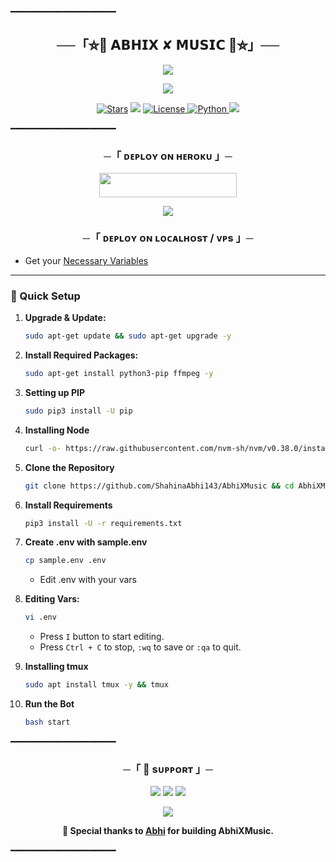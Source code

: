 ━━━━━━━━━━━━━━━━━━━━

<h2 align="center">
    ──「⛦🦋 𝗔𝗕𝗛𝗜𝗫 ✘ 𝗠𝗨𝗦𝗜𝗖 🦋⛦」──
</h2>

<p align="center">
  <img src="https://graph.org/file/5df0f31e3612c88517974-9b03d92ba43d946d40.jpg">
</p>

<p align="center">
<img src="https://readme-typing-svg.herokuapp.com?font=Fira+Code&size=25&duration=4000&pause=1000&color=FF1493&center=true&vCenter=true&width=450&lines=🎵+Welcome+to+AbhiX+Music+Bot!;🎧+Power-packed+Telegram+music+experience!;🔥+Stream+in+groups+with+style!">
</p>

<p align="center">
<a href="https://github.com/ShahinaAbhi143/stargazers"><img src="https://img.shields.io/github/stars/ShahinaAbhi143/AbhiXMusic?color=black&logo=github&logoColor=black&style=for-the-badge" alt="Stars" /></a>
<a href="https://github.com/ShahinaAbhi143/AbhiXMusic/network/members"> <img src="https://img.shields.io/github/forks/ShahinaAbhi143/AbhiXMusic?color=black&logo=github&logoColor=black&style=for-the-badge" /></a>
<a href="https://github.com/ShahinaAbhi143/AbhiXMusic/blob/master/LICENSE"> <img src="https://img.shields.io/badge/License-MIT-blueviolet?style=for-the-badge" alt="License" /> </a>
<a href="https://www.python.org/"> <img src="https://img.shields.io/badge/Written%20in-Python-orange?style=for-the-badge&logo=python" alt="Python" /> </a>
<a href="https://github.com/ShahinaAbhi143/AbhiXMusic/commits/main"> <img src="https://img.shields.io/github/last-commit/ShahinaAbhi143/AbhiXMusic?color=blue&logo=github&logoColor=green&style=for-the-badge" /></a>
</p>

━━━━━━━━━━━━━━━━━━━━

<h3 align="center">
    ─「 ᴅᴇᴩʟᴏʏ ᴏɴ ʜᴇʀᴏᴋᴜ 」─
</h3>

<p align="center"><a href="https://dashboard.heroku.com/new?template=https://github.com/ShahinaAbhi143/AbhiXMusic"> <img src="https://img.shields.io/badge/Deploy%20On%20Heroku-black?style=for-the-badge&logo=heroku" width="220" height="38.45"/></a></p>

<p align="center">
<img src="https://readme-typing-svg.herokuapp.com?color=FF0000&width=420&lines=♦+DEPLOY+ON+HEROKU+♦;📡+NO+HEROKU+BAN+ISSUE;❤️+POWERED+BY+ABHI🔥">
</p>

<h3 align="center">
    ─「 ᴅᴇᴩʟᴏʏ ᴏɴ ʟᴏᴄᴀʟʜᴏsᴛ / ᴠᴘs 」─
</h3>

* Get your [Necessary Variables](https://github.com/ShahinaAbhi143/AbhiXMusic/blob/master/sample.env)

---

### 🔧 Quick Setup

1. **Upgrade & Update:**

   ```bash
   sudo apt-get update && sudo apt-get upgrade -y
   ```

2. **Install Required Packages:**

   ```bash
   sudo apt-get install python3-pip ffmpeg -y
   ```

3. **Setting up PIP**

   ```bash
   sudo pip3 install -U pip
   ```

4. **Installing Node**

   ```bash
   curl -o- https://raw.githubusercontent.com/nvm-sh/nvm/v0.38.0/install.sh | bash && source ~/.bashrc && nvm install v18
   ```

5. **Clone the Repository**

   ```bash
   git clone https://github.com/ShahinaAbhi143/AbhiXMusic && cd AbhiXMusic
   ```

6. **Install Requirements**

   ```bash
   pip3 install -U -r requirements.txt
   ```

7. **Create .env  with sample.env**

   ```bash
   cp sample.env .env
   ```

   * Edit .env with your vars

8. **Editing Vars:**

   ```bash
   vi .env
   ```

   * Press `I` button to start editing.
   * Press `Ctrl + C` to stop, `:wq` to save or `:qa` to quit.

9. **Installing tmux**

   ```bash
   sudo apt install tmux -y && tmux
   ```

10. **Run the Bot**

    ```bash
    bash start
    ```

━━━━━━━━━━━━━━━━━━━━

<h3 align="center">
    ─「 🔗 sᴜᴩᴩᴏʀᴛ 」─
</h3>

<p align="center">
<a href="https://t.me/imagine_iq"><img src="https://img.shields.io/badge/-Support%20Group-blue.svg?style=for-the-badge&logo=Telegram"></a>
<a href="https://t.me/ceo_of_secularism"><img src="https://img.shields.io/badge/-Developer-blue.svg?style=for-the-badge&logo=Telegram"></a>
<a href="https://t.me/ur_father_abhii"><img src="https://img.shields.io/badge/-Main%20User-blue.svg?style=for-the-badge&logo=Telegram"></a>
</p>

<p align="center">
<a href="https://youtube.com/@imagineiq"><img src="https://img.shields.io/badge/-YouTube-blue.svg?style=for-the-badge&logo=YouTube"></a>
</p>

<b><p align="center">
🌟 Special thanks to [Abhi](https://github.com/ShahinaAbhi143) for building AbhiXMusic.

</p></b>

━━━━━━━━━━━━━━━━━━━━
